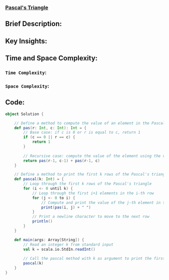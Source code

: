 ### [Pascal's Triangle](https://www.hackerrank.com/challenges/pascals-triangle/problem?isFullScreen=true)

## Brief Description:

## Key Insights:

## Time and Space Complexity:
### `Time Complexity`:

### `Space Complexity`:

## Code:
```scala
object Solution {

    // Define a method to compute the value of an element in the Pascal's triangle using recursion
    def pas(r: Int, c: Int): Int = {
        // Base case: if c is 0 or r is equal to c, return 1
        if (c == 0 || r == c) {
            return 1
        }
 
        // Recursive case: compute the value of the element using the values of two elements in the previous row
        return pas(r-1, c-1) + pas(r-1, c)
    }

    // Define a method to print the first k rows of the Pascal's triangle
    def pascal(k: Int) = {
        // Loop through the first k rows of the Pascal's triangle
        for (i <- 0 until k) {
            // Loop through the first i+1 elements in the i-th row
            for (j <- 0 to i) {
                // Compute and print the value of the j-th element in the i-th row using the pas method
                print(pas(i, j) + " ")
            }
            // Print a newline character to move to the next row
            println()
        }
    }

    def main(args: Array[String]) {
        // Read an integer k from standard input
        val k = scala.io.StdIn.readInt()
        
        // Call the pascal method with k as argument to print the first k rows of the Pascal's triangle
        pascal(k)
    }
}
```
